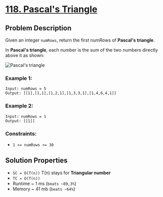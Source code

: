 # [118. Pascal's Triangle](https://leetcode.com/problems/pascals-triangle/description/)

## Problem Description

Given an integer `numRows`, return the first numRows of **Pascal's triangle**.

In **Pascal's triangle**, each number is the sum of the two numbers directly above it as shown:

![Pascal's triangle](https://upload.wikimedia.org/wikipedia/commons/0/0d/PascalTriangleAnimated2.gif)


### Example 1:
```
Input: numRows = 5
Output: [[1],[1,1],[1,2,1],[1,3,3,1],[1,4,6,4,1]]
```
### Example 2:
```
Input: numRows = 1
Output: [[1]]
```

### Constraints:
* `1 <= numRows <= 30`


## Solution Properties

* `SC = O(T(n))` T(n) stays for **Triangular number** 
* `TC = O(T(n))`
* Runtime ~ 1 ms (`beats ~89,3%`)
* Memory ~ 41 mb (`beats ~64%`)
